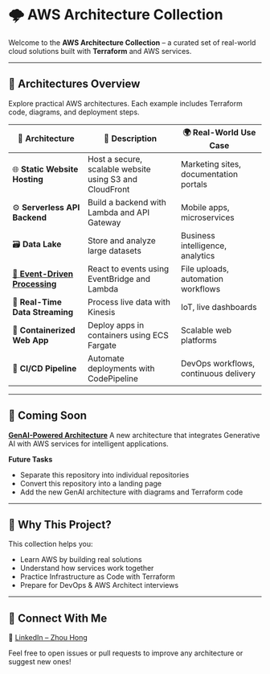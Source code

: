 # 🌩️ AWS Architecture Collection

Welcome to the **AWS Architecture Collection** – a curated set of real-world cloud solutions built with **Terraform** and AWS services.

---

## 🧭 Architectures Overview

Explore practical AWS architectures. Each example includes Terraform code, diagrams, and deployment steps.

| 🌟 Architecture | 📝 Description | 🌍 Real-World Use Case |
|----------------|----------------|------------------------|
| 🌐 **Static Website Hosting** | Host a secure, scalable website using S3 and CloudFront | Marketing sites, documentation portals |
| ⚙️ **Serverless API Backend** | Build a backend with Lambda and API Gateway | Mobile apps, microservices |
| 🗃️ **Data Lake** | Store and analyze large datasets | Business intelligence, analytics |
| [🔁 **Event-Driven Processing**](https://github.com/hongzz0618/aws-event-driven-processing) | React to events using EventBridge and Lambda | File uploads, automation workflows |
| 📡 **Real-Time Data Streaming** | Process live data with Kinesis | IoT, live dashboards |
| 🐳 **Containerized Web App** | Deploy apps in containers using ECS Fargate | Scalable web platforms |
| 🚀 **CI/CD Pipeline** | Automate deployments with CodePipeline | DevOps workflows, continuous delivery |

---

## 🔮 Coming Soon

[**GenAI-Powered Architecture**](https://github.com/hongzz0618/aws-genai-starter)
A new architecture that integrates Generative AI with AWS services for intelligent applications.

**Future Tasks**
- Separate this repository into individual repositories
- Convert this repository into a landing page
- Add the new GenAI architecture with diagrams and Terraform code

---

## 🧠 Why This Project?

This collection helps you:

- Learn AWS by building real solutions
- Understand how services work together
- Practice Infrastructure as Code with Terraform
- Prepare for DevOps & AWS Architect interviews

---

## 🔗 Connect With Me

💼 [LinkedIn – Zhou Hong](https://www.linkedin.com/in/hongzz/)

Feel free to open issues or pull requests to improve any architecture or suggest new ones!